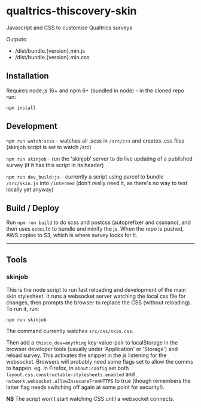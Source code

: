 # qualtrics-thiscovery-skin
Javascript and CSS to customise Qualtrics surveys

Outputs:

- /dist/bundle.{version}.min.js
- /dist/bundle.{version}.min.css

## Installation

Requires node.js 16+ and npm 6+ (bundled in node) - in the cloned repo run:

```npm install ```

## Development

`npm run watch:scss` - watches all .scss in `/src/css` and creates .css files (skinjob script is set to watch /src)

`npm run skinjob` - run the 'skinjob' server to do live updating of a published survey (if it has this script in its header)

`npm run dev_build:js` - currently a script using parcel to bundle `/src/skin.js` into `/intermed` (don't really need it, as there's no way to test locally yet anyway)

## Build / Deploy

Run `npm run build` to do scss and postcss (autoprefixer and cssnano), and then uses `esbuild` to bundle and minify the js.  When the repo is pushed, AWS copies to S3, which is where survey looks for it.

<hr>

## Tools

### skinjob

This is the node script to run fast reloading and development of the main skin stylesheet. It runs a websocket server watching the local css file for changes, then prompts the browser to replace the CSS (without reloading). To run it, run:

```npm run skinjob ```

The command currently watches `src/css/skin.css`.

Then add a `thisco_dev=anything` key-value-pair to localStorage in the browser developer tools (usually under 'Application' or 'Storage') and reload survey. This activates the snippet in the js listening for the websocket.  Browsers will probably need some flags set to allow the comms to happen.  eg. in Firefox, in `about:config` set both `layout.css.constructable-stylesheets.enabled` and `network.websocket.allowInsecureFromHTTPS` to true (though remembers the latter flag needs switching off again at some point for security!).

**NB** The script won't start watching CSS until a websocket connects.